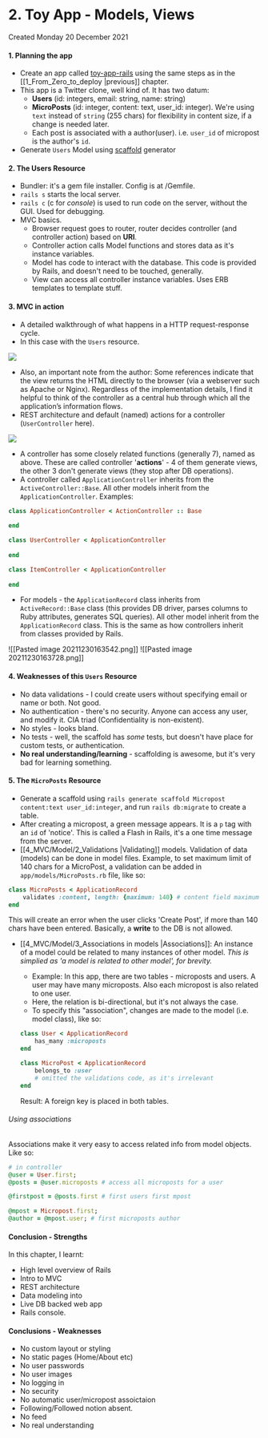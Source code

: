 # 2. Toy App - Models, Views
Created Monday 20 December 2021

#### 1. Planning the app
- Create an app called [toy-app-rails](https://github.com/exemplar-codes/toy_app_rails) using the same steps as in the [[1_From_Zero_to_deploy |previous]] chapter.
- This app is a Twitter clone, well kind of. It has two datum:
	- **Users** (id: integers, email: string, name: string)
	- **MicroPosts** (id: integer, content: text, user_id: integer). We're using `text` instead of `string` (255 chars) for flexibility in content size, if a change is needed later.
	- Each post is associated with a author(user). i.e. `user_id` of micropost is the author's `id`.
- Generate `Users` Model using [scaffold](obsidian://open?vault=rubyon-rails&file=3.%20Scaffolding) generator

#### 2. The Users Resource
* Bundler: it's a gem file installer. Config is at /Gemfile.
* `rails s` starts the local server.
* `rails c` (c for _console_) is used to run code on the server, without the GUI. Used for debugging.
* MVC basics. 
	* Browser request goes to router, router decides controller (and controller action) based on **URI**.
	* Controller action calls Model functions and stores data as it's instance variables.
	* Model has code to interact with the database. This code is provided by Rails, and doesn't need to be touched, generally.
	* View can access all controller instance variables. Uses ERB templates to template stuff.

#### 3. MVC in action
* A detailed walkthrough of what happens in a HTTP request-response cycle.
* In this case with the `Users` resource.

![](Pasted%20image%2020211220102516.png)

* Also, an important note from the author: Some references indicate that the view returns the HTML directly to the browser (via a webserver such as Apache or Nginx). Regardless of the implementation details, I find it helpful to think of the controller as a central hub through which all the application’s information flows.
* REST architecture and default (named) actions for a controller (`UserController` here).

![](Pasted%20image%2020211220104700.png)

* A controller has some closely related functions (generally 7), named as above. These are called controller '**actions**' - 4 of them generate views, the other 3 don't generate views (they stop after DB operations).
* A controller called `ApplicationController` inherits from the `ActiveController::Base`. All other models inherit from the `ApplicationController`. Examples:
```ruby
class ApplicationController < ActionController :: Base
	
end

class UserController < ApplicationController
	
end

class ItemController < ApplicationController
	
end
```

* For models - the `ApplicationRecord` class inherits from `ActiveRecord::Base` class (this provides DB driver, parses columns to Ruby attributes, generates SQL queries). All other model inherit from the `ApplicationRecord` class. This is the same as how controllers inherit from classes provided by Rails.

![[Pasted image 20211230163542.png]]
![[Pasted image 20211230163728.png]]
#### 4. Weaknesses of this `Users` Resource
* No data validations - I could create users without specifying email or name or both. Not good.
* No authentication - there's no security. Anyone can access any user, and modify it. CIA triad (Confidentiality is non-existent).
* No styles - looks bland.
* No tests - well, the scaffold has *some* tests, but doesn't have place for custom tests, or authentication.
* **No real understanding/learning** - scaffolding is awesome, but it's very bad for learning something.


#### 5. The `MicroPosts` Resource
* Generate a scaffold using `rails generate scaffold Micropost content:text user_id:integer`, and run `rails db:migrate` to create a table.
* After creating a micropost, a green message appears. It is a `p` tag with an `id` of 'notice'. This is called a Flash in Rails, it's a one time message from the server.
* [[4_MVC/Model/2_Validations |Validating]] models. Validation of data (models) can be done in model files. Example, to set maximum limit of 140 chars for a MicroPost, a validation can be added in `app/models/MicroPosts.rb` file, like so:

```ruby
class MicroPosts < ApplicationRecord
	validates :content, length: {maximum: 140} # content field maximum length
end
```

This will create an error when the user clicks 'Create Post', if more than 140 chars have been entered. Basically, a **write** to the DB is not allowed.
* [[4_MVC/Model/3_Associations in models |Associations]]: An instance of a model could be related to many instances of other model. *This is simplied as 'a model is related to other model', for brevity.* 
	* Example: In this app, there are two tables - microposts and users. A user may have many microposts. Also each micropost is also related to one user. 
	* Here, the relation is bi-directional, but it's not always the case.
	* To specify this "association", changes are made to the model (i.e. model class), like so:

	```ruby
	class User < ApplicationRecord
		has_many :microposts
	end

	class MicroPost < ApplicationRecord
		belongs_to :user
		# omitted the validations code, as it's irrelevant
	end
	```
	
	Result: A foreign key is placed in both tables.
###### Using associations
Associations make it very easy to access related info from model objects. Like so:
```ruby
# in controller
@user = User.first;
@posts = @user.microposts # access all microposts for a user

@firstpost = @posts.first # first users first mpost

@mpost = Micropost.first;
@author = @mpost.user; # first microposts author
```

#### Conclusion - Strengths
In this chapter, I learnt:
- High level overview of Rails
- Intro to MVC
- REST architecture
- Data modeling into
- Live DB backed web app
- Rails console.

#### Conclusions - Weaknesses
- No custom layout or styling
- No static pages (Home/About etc)
- No user passwords
- No user images
- No logging in
- No security
- No automatic user/micropost assoictaion
- Following/Followed notion absent.
- No feed
- No real understanding